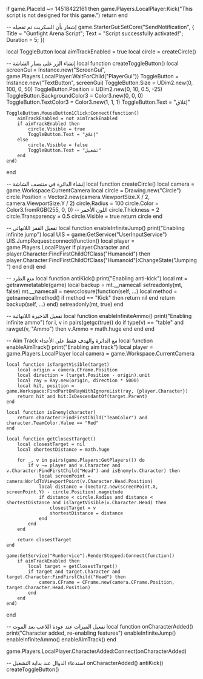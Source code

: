 if game.PlaceId ~= 14518422161 then
game.Players.LocalPlayer:Kick("This script is not designed for this game.")
return
end

-- إشعار بأن السكربت تم تفعيله
game.StarterGui:SetCore("SendNotification", {
Title = "Gunfight Arena Script";
Text = "Script successfully activated!";
Duration = 5;
})

local ToggleButton
local aimTrackEnabled = true
local circle = createCircle()

-- إنشاء الزر على يسار الشاشة
local function createToggleButton()
    local screenGui = Instance.new("ScreenGui", game.Players.LocalPlayer:WaitForChild("PlayerGui"))
    ToggleButton = Instance.new("TextButton", screenGui)
    ToggleButton.Size = UDim2.new(0, 100, 0, 50)
    ToggleButton.Position = UDim2.new(0, 10, 0.5, -25)
    ToggleButton.BackgroundColor3 = Color3.new(0, 0, 0)
    ToggleButton.TextColor3 = Color3.new(1, 1, 1)
    ToggleButton.Text = "إغلاق"

    ToggleButton.MouseButton1Click:Connect(function()
        aimTrackEnabled = not aimTrackEnabled
        if aimTrackEnabled then
            circle.Visible = true
            ToggleButton.Text = "إغلاق"
        else
            circle.Visible = false
            ToggleButton.Text = "تشغيل"
        end
    end)
end

-- إنشاء الدائرة في منتصف الشاشة
local function createCircle()
    local camera = game.Workspace.CurrentCamera
    local circle = Drawing.new("Circle")
    circle.Position = Vector2.new(camera.ViewportSize.X / 2, camera.ViewportSize.Y / 2)
    circle.Radius = 100
    circle.Color = Color3.fromRGB(255, 0, 0) -- اللون الأحمر
    circle.Thickness = 2
    circle.Transparency = 0.5
    circle.Visible = true
    return circle
end

-- تفعيل القفز اللانهائي
local function enableInfiniteJump()
    print("Enabling infinite jump")
    local UIS = game:GetService("UserInputService")
    UIS.JumpRequest:connect(function()
        local player = game.Players.LocalPlayer
        if player.Character and player.Character:FindFirstChildOfClass("Humanoid") then
        player.Character:FindFirstChildOfClass("Humanoid"):ChangeState("Jumping")
        end
    end)
end

-- منع الطرد
local function antiKick()
    print("Enabling anti-kick")
    local mt = getrawmetatable(game)
    local backup = mt.__namecall
    setreadonly(mt, false)
    mt.__namecall = newcclosure(function(self, ...)
        local method = getnamecallmethod()
        if method == "Kick" then
            return nil
        end
        return backup(self, ...)
    end)
    setreadonly(mt, true)
end

-- تفعيل الذخيرة اللانهائية
local function enableInfiniteAmmo()
    print("Enabling infinite ammo")
    for i, v in pairs(getgc(true)) do
        if type(v) == "table" and rawget(v, "Ammo") then
            v.Ammo = math.huge
        end
    end
end

-- Aim Track مع الدائرة والهدف فقط على الأعداء
local function enableAimTrack()
    print("Enabling aim track")
    local player = game.Players.LocalPlayer
    local camera = game.Workspace.CurrentCamera

    local function isTargetVisible(target)
        local origin = camera.CFrame.Position
        local direction = (target.Position - origin).unit
        local ray = Ray.new(origin, direction * 5000)
        local hit, position = game.Workspace:FindPartOnRayWithIgnoreList(ray, {player.Character})
        return hit and hit:IsDescendantOf(target.Parent)
    end

    local function isEnemy(character)
        return character:FindFirstChild("TeamColor") and character.TeamColor.Value == "Red"
    end

    local function getClosestTarget()
        local closestTarget = nil
        local shortestDistance = math.huge

        for _, v in pairs(game.Players:GetPlayers()) do
            if v ~= player and v.Character and v.Character:FindFirstChild("Head") and isEnemy(v.Character) then
                local screenPoint = camera:WorldToViewportPoint(v.Character.Head.Position)
                local distance = (Vector2.new(screenPoint.X, screenPoint.Y) - circle.Position).magnitude
                if distance < circle.Radius and distance < shortestDistance and isTargetVisible(v.Character.Head) then
                    closestTarget = v
                    shortestDistance = distance
                end
            end
        end

        return closestTarget
    end

    game:GetService("RunService").RenderStepped:Connect(function()
        if aimTrackEnabled then
            local target = getClosestTarget()
            if target and target.Character and target.Character:FindFirstChild("Head") then
                camera.CFrame = CFrame.new(camera.CFrame.Position, target.Character.Head.Position)
            end
        end
    end)
end

-- تفعيل الميزات عند عودة اللاعب بعد الموت
local function onCharacterAdded()
    print("Character added, re-enabling features")
    enableInfiniteJump()
    enableInfiniteAmmo()
    enableAimTrack()
end

game.Players.LocalPlayer.CharacterAdded:Connect(onCharacterAdded)

-- استدعاء الدوال عند بداية التشغيل
onCharacterAdded()
antiKick()
createToggleButton()
